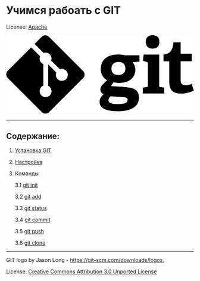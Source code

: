 # Учимся рабоать с GIT


License: [Apache](license.md)

![logo](./logo/Git-Logo-Black.png)

---

## Содержание:

1. [Установка GIT](./Download%20&%20setting%20up/Download%20GIT.md)
2. [Настройка](./Download%20&%20setting%20up/setting%20up.md)
3.  Команды

    3.1 [git init](./GIT%20Commands/init.md)

    3.2 [git add](./GIT%20Commands/add.md)

    3.3 [git status](./GIT%20Commands/status.md)

    3.4 [git commit](./GIT%20Commands/commit.md)

    3.5 [git push](./GIT%20Commands/push.md)

    3.6 [git clone](./GIT%20Commands/clone.md)
---

GIT logo by Jason Long - https://git-scm.com/downloads/logos, 

License: [Creative Commons Attribution 3.0 Unported License](https://creativecommons.org/licenses/by/3.0/)